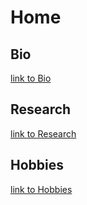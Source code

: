 # Home

## Bio
[link to Bio](/Bio)

## Research
[link to Research](/Research)

## Hobbies
[link to Hobbies](/Hobbies)
